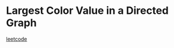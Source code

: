 Largest Color Value in a Directed Graph
=======================================
[leetcode](https://leetcode.com/problems/largest-color-value-in-a-directed-graph)
